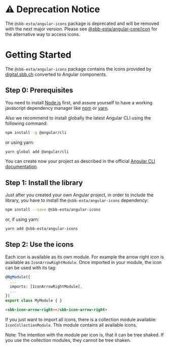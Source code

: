 # ⚠ Deprecation Notice

The `@sbb-esta/angular-icons` package is deprecated and will be removed with the next major version.
Please see [@sbb-esta/angular-core/icon](../../core/components/icon) for the alternative way to access icons.

# Getting Started

The `@sbb-esta/angular-icons` package contains the icons provided by
[digital.sbb.ch](https://digital.sbb.ch/en/icons-und-piktogramme/sbb-icons)
converted to Angular components.

## Step 0: Prerequisites

You need to install [Node.js](https://nodejs.org/it/) first, and assure yourself to have a working javascript dependency manager like [npm](https://www.npmjs.com/) or [yarn](https://yarnpkg.com/lang/en/).

Also we recommend to install globally the latest Angular CLI using the following command:

```sh
npm install -g @angular/cli
```

or using yarn:

```sh
yarn global add @angular/cli
```

You can create now your project as described in the official [Angular CLI documentation](https://cli.angular.io/).

## Step 1: Install the library

Just after you created your own Angular project, in order to include the library, you have to install the `@sbb-esta/angular-icons` dependency:

```sh
npm install --save @sbb-esta/angular-icons
```

or, if using yarn:

```sh
yarn add @sbb-esta/angular-icons
```

## Step 2: Use the icons

Each icon is available as its own module. For example the arrow right icon is available as `IconArrowRightModule`.
Once imported in your module, the icon can be used with its tag:

```ts
@NgModule({
  ...
  imports: [IconArrowRightModule],
  ...
})
export class MyModule { }
```

```html
<sbb-icon-arrow-right></sbb-icon-arrow-right>
```

If you just want to import all icons, there is a collection module available: `IconCollectionModule`.
This module contains all available icons.

Note: The intention with the module per icon is, that it can be tree shaked. If you use the collection
modules, they cannot be tree shaken.

